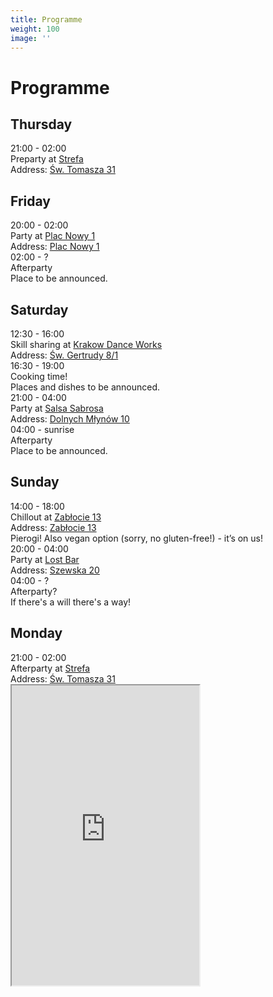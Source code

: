 ```yaml
---
title: Programme
weight: 100
image: ''
---
```

# Programme

<div class="flex-ns">
    <div class="schedule">
        <h2>Thursday</h2>
        <div class="schedule-item">
            <div class="schedule-time">21:00 - 02:00</div>
            <div>
                <div>Preparty at <a href="https://www.facebook.com/StrefaKrakow/"
                    target="_blank" rel="noopener noreferrer">Strefa</a></div>
                <div class="note">Address:
                    <a href="https://goo.gl/maps/eAigseuTWPVFc78N8"
                    target="_blank" rel="noopener noreferrer">Św. Tomasza 31</a>
                </div>
            </div>
        </div>
        <h2>Friday</h2>
        <div class="schedule-item">
            <div class="schedule-time">20:00 - 02:00</div>
            <div>
                <div>Party at <a href="https://www.facebook.com/PlacNowy1/"
                    target="_blank" rel="noopener noreferrer">Plac Nowy 1</a></div>
                <div class="note">Address:
                    <a href="https://goo.gl/maps/MwfjUVYne8G42mAU7"
                    target="_blank" rel="noopener noreferrer">Plac Nowy 1</a>
                </div>
            </div>
        </div>
        <div class="schedule-item">
            <div class="schedule-time">02:00 - ?</div>
            <div>
                <div>Afterparty</div>
                <div class="note">Place to be announced.</div>
            </div>
        </div>
        <h2>Saturday</h2>
        <div class="schedule-item">
            <div class="schedule-time">12:30 - 16:00</div>
            <div>
                <div>Skill sharing at <a href="https://krakowdanceworks.com/" target="_blank" rel="noopener noreferrer">Krakow Dance Works</a></div>
                <div class="note">Address:
                    <a href="https://g.page/KrakowDanceWorks?share"
                    target="_blank" rel="noopener noreferrer">Św. Gertrudy 8/1</a>
                </div>
            </div>
        </div>
        <div class="schedule-item">
            <div class="schedule-time">16:30 - 19:00</div>
            <div>
                <div>Cooking time!</div>
                <div class="note">Places and dishes to be announced.</div>
            </div>
        </div>
        <div class="schedule-item">
            <div class="schedule-time">21:00 - 04:00</div>
            <div>
                <div>Party at <a href="https://www.facebook.com/SalsaSabrosaTeam/"
                        target="_blank" rel="noopener noreferrer">Salsa Sabrosa</a></div>
                <div class="note">Address:
                        <a href="https://g.page/SalsaSabrosaTeam?share"
                        target="_blank" rel="noopener noreferrer">Dolnych Młynów 10</a>
                </div>
            </div>
        </div>
        <div class="schedule-item">
            <div class="schedule-time">04:00 - sunrise</div>
            <div>
                <div>Afterparty</div>
                <div class="note">Place to be announced.</div>
            </div>
        </div>
        <h2>Sunday</h2>
        <div class="schedule-item">
            <div class="schedule-time">14:00 - 18:00</div>
            <div>
                <div>Chillout at <a href="https://www.facebook.com/zablocie13/"
                    target="_blank" rel="noopener noreferrer">Zabłocie 13</a></div>
                <div class="note">Address:
                    <a href="https://goo.gl/maps/xRnAMMdAs74SogCC9"
                    target="_blank" rel="noopener noreferrer">Zabłocie 13</a>
                </div>
                <div class="note">Pierogi! Also vegan option (sorry, no gluten-free!) - it’s on us!</div>
            </div>
        </div>
        <div class="schedule-item">
            <div class="schedule-time">20:00 - 04:00</div>
            <div>
                <div>Party at <a href="https://www.facebook.com/lostbarkrakow/"
                    target="_blank" rel="noopener noreferrer">Lost Bar</a></div>
                <div class="note">Address:
                    <a href="https://goo.gl/maps/cgzSQnXJZc92"
                    target="_blank" rel="noopener noreferrer">Szewska 20</a>
                </div>
            </div>
        </div>
        <div class="schedule-item">
            <div class="schedule-time">04:00 - ?</div>
            <div>
                <div>Afterparty?</div>
                <div class="note">If there's a will there's a way!</a>
                </div>
            </div>
        </div>
        <h2>Monday</h2>
        <div class="schedule-item">
            <div class="schedule-time">21:00 - 02:00</div>
            <div>
                <div>Afterparty at <a href="https://www.facebook.com/StrefaKrakow/"
                    target="_blank" rel="noopener noreferrer">Strefa</a></div>
                <div class="note">Address:
                    <a href="https://goo.gl/maps/eAigseuTWPVFc78N8"
                    target="_blank" rel="noopener noreferrer">Św. Tomasza 31</a>
                </div>
            </div>
        </div>
    </div>
    <div>
        <iframe src="https://www.google.com/maps/d/u/0/embed?mid=1Bk5lJZNzTOa-PG1PU6BCCKuYlIoNhqwR" width="300" height="480"></iframe>
    </div>
</div>

